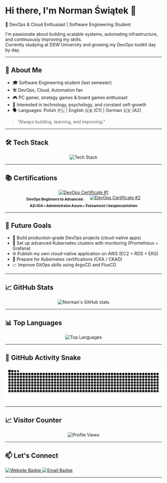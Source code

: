 # Hi there, I'm Norman Świątek 👋

🚀 DevOps & Cloud Enthusiast | Software Engineering Student

I'm passionate about building scalable systems, automating infrastructure, and continuously improving my skills.  
Currently studying at DSW University and growing my DevOps toolkit day by day.

---

## 🧠 About Me
- 🎓 Software Engineering student (last semester)
- 🛠️ DevOps, Cloud, Automation fan
- 🎮 PC gamer, strategy games & board games enthusiast
- 📖 Interested in technology, psychology, and constant self-growth
- 🗣️ Languages: Polish 🇵🇱 | English 🇬🇧 (C1) | German 🇩🇪 (A2)

> "Always building, learning, and improving."

---

## 🛠 Tech Stack

<div align="center">
  <img src="https://skillicons.dev/icons?i=aws,terraform,docker,kubernetes,jenkins,gitlab,bash,python,java,cpp" alt="Tech Stack" />
</div>

---

## 📚 Certifications
<p align="center">
  <a href="https://ude.my/UC-3c30763b-6a25-4be8-b347-b56bcfa57c2d" target="_blank">
    <img src="https://udemy-certificate.s3.amazonaws.com/image/UC-3c30763b-6a25-4be8-b347-b56bcfa57c2d.jpg?v=1745859404000" width="380" alt="DevOps Certificate #1"/>
    <br/>
    <sub><strong>DevOps Beginners to Advanced</strong></sub>
  </a>
  &nbsp;&nbsp;&nbsp;&nbsp;
  <a href="https://ude.my/UC-5f037c6d-501d-414f-bd53-85723d2c3857" target="_blank">
    <img src="https://udemy-certificate.s3.amazonaws.com/image/UC-5f037c6d-501d-414f-bd53-85723d2c3857.jpg" width="380" alt="DevOps Certificate #2"/>
    <br/>
    <sub><strong>AZ-104 - Administrator Azure - Tożsamość i bezpieczeństwo</strong></sub>
  </a>
</p>



---

## 🎯 Future Goals
- 🚀 Build production-grade DevOps projects (cloud-native apps)
- 🔧 Set up advanced Kubernetes clusters with monitoring (Prometheus + Grafana)
- 🌐 Publish my own cloud-native application on AWS (EC2 + RDS + EKS)
- 📜 Prepare for Kubernetes certifications (CKA / CKAD)
- 📈 Improve GitOps skills using ArgoCD and FluxCD

---

## 📈 GitHub Stats
<p align="center">
  <img src="https://github-readme-stats.vercel.app/api?username=nordans&show_icons=true&theme=default" alt="Norman's GitHub stats" />
</p>

---

## 📊 Top Languages
<p align="center">
  <img src="https://github-readme-stats.vercel.app/api/top-langs/?username=nordans&layout=compact&theme=default" alt="Top Languages" />
</p>

---

## 🐍 GitHub Activity Snake
<p align="center">
  <img src="https://github.com/nordans/nordans/raw/output/github-contribution-grid-snake.svg" alt="GitHub Snake" />
</p>

---

## 📈 Visitor Counter
<p align="center">
  <img src="https://komarev.com/ghpvc/?username=nordans&label=Profile%20views&color=0e75b6&style=flat" alt="Profile Views" />
</p>

---

## 📫 Let's Connect
<p align="left">
  <a href="https://normandev.xyz" target="_blank">
    <img src="https://img.shields.io/badge/Website-normandev.xyz-blue?style=for-the-badge&logo=google-chrome" alt="Website Badge"/>
  </a>
  <a href="mailto:Norman6006@gmail.com">
    <img src="https://img.shields.io/badge/Email-Norman6006@gmail.com-red?style=for-the-badge&logo=gmail" alt="Email Badge"/>
  </a>
</p>

---
